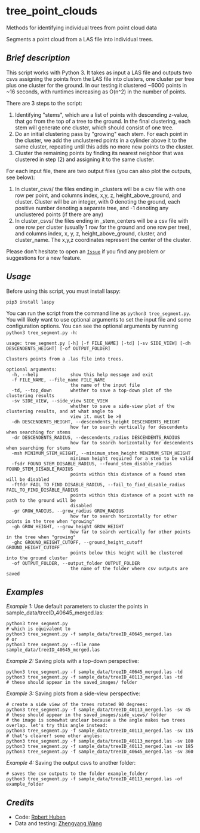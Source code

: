 # tree_point_clouds
Methods for identifying individual trees from point cloud data

Segments a point cloud from a LAS file into individual trees.

## _Brief description_

This script works with Python 3. It takes as input a LAS file and outputs two csvs assigning the points from the LAS file into clusters, one cluster per tree plus one cluster for the ground. In our testing it clustered ~6000 points in ~16 seconds, with runtimes increasing as O(n^2) in the number of points.

There are 3 steps to the script:

1. Identifying "stems", which are a list of points with descending z-value, that go from the top of a tree to the ground. In the final clustering, each stem will generate one cluster, which should consist of one tree.
2. Do an initial clustering pass by "growing" each stem. For each point in the cluster, we add the unclustered points in a cylinder above it to the same cluster, repeating until this adds no more new points to the cluster.
3. Cluster the remaining points by finding its nearest neighbor that was clustered in step (2) and assigning it to the same cluster.

For each input file, there are two output files (you can also plot the outputs, see below):
1. In cluster_csvs/ the files ending in _clusters will be a csv file with one row per point, and columns index, x,y, z, height_above_ground, and cluster. Cluster will be an integer, with 0 denoting the ground, each positive number denoting a separate tree, and -1 denoting any unclustered points (if there are any)
2.  In cluster_csvs/ the files ending in _stem_centers will be a csv file with one row per cluster (usually 1 row for the ground and one row per tree), and columns index, x, y, z, height_above_ground, cluster, and cluster_name. The x,y,z coordinates represent the center of the cluster.

Please don't hesitate to open an [`Issue`](https://github.com/RobertHuben/tree_point_clouds/issues) if you find any problem or suggestions for a new feature.



## _Usage_

Before using this script, you must install laspy:
```
pip3 install laspy
```

You can run the script from the command line as `python3 tree_segment.py`. You will likely want to use optional arguments to set the input file and some configuration options. You can see the optional arguments by running `python3 tree_segment.py -h`:

```
usage: tree_segment.py [-h] [-f FILE_NAME] [-td] [-sv SIDE_VIEW] [-dh DESCENDENTS_HEIGHT] [-of OUTPUT_FOLDER]

Clusters points from a .las file into trees.

optional arguments:
  -h, --help            show this help message and exit
  -f FILE_NAME, --file_name FILE_NAME
                        the name of the input file
  -td, --top_down       whether to save a top-down plot of the clustering results
  -sv SIDE_VIEW, --side_view SIDE_VIEW
                        whether to save a side-view plot of the clustering results, and at what angle to
                        view it. must be >0
  -dh DESCENDENTS_HEIGHT, --descendents_height DESCENDENTS_HEIGHT
                        how far to search vertically for descendents when searching for stems
  -dr DESCENDENTS_RADIUS, --descendents_radius DESCENDENTS_RADIUS
                        how far to search horizontally for descendents when searching for stems
  -msh MINIMUM_STEM_HEIGHT, --minimum_stem_height MINIMUM_STEM_HEIGHT
                        minimum height required for a stem to be valid
  -fsdr FOUND_STEM_DISABLE_RADIUS, --found_stem_disable_radius FOUND_STEM_DISABLE_RADIUS
                        points within this distance of a found stem will be disabled
  -ftfdr FAIL_TO_FIND_DISABLE_RADIUS, --fail_to_find_disable_radius FAIL_TO_FIND_DISABLE_RADIUS
                        points within this distance of a point with no path to the ground will be
                        disabled
  -gr GROW_RADIUS, --grow_radius GROW_RADIUS
                        how far to search horizontally for other points in the tree when "growing"
  -gh GROW_HEIGHT, --grow_height GROW_HEIGHT
                        how far to search vertically for other points in the tree when "growing"
  -ghc GROUND_HEIGHT_CUTOFF, --ground_height_cutoff GROUND_HEIGHT_CUTOFF
                        points below this height will be clustered into the ground cluster
  -of OUTPUT_FOLDER, --output_folder OUTPUT_FOLDER
                        the name of the folder where csv outputs are saved
```


## _Examples_

_Example 1:_ Use default parameters to cluster the points in sample_data/treeID_40645_merged.las:

```
python3 tree_segment.py
# which is equivalent to
python3 tree_segment.py -f sample_data/treeID_40645_merged.las
# or
python3 tree_segment.py --file_name sample_data/treeID_40645_merged.las
```

_Example 2:_ Saving plots with a top-down perspective:

```
python3 tree_segment.py -f sample_data/treeID_40645_merged.las -td
python3 tree_segment.py -f sample_data/treeID_40113_merged.las -td
# these should appear in the saved_images/ folder
```

_Example 3:_ Saving plots from a side-view perspective:

```
# create a side view of the trees rotated 90 degrees:
python3 tree_segment.py -f sample_data/treeID_40113_merged.las -sv 45
# these should appear in the saved_images/side_views/ folder
# the image is somewhat unclear because a the angle makes two trees overlap. let's try this angle instead:
python3 tree_segment.py -f sample_data/treeID_40113_merged.las -sv 135
# that's clearer! some other angles:
python3 tree_segment.py -f sample_data/treeID_40113_merged.las -sv 180
python3 tree_segment.py -f sample_data/treeID_40113_merged.las -sv 185
python3 tree_segment.py -f sample_data/treeID_40645_merged.las -sv 360
```

_Example 4:_ Saving the output csvs to another folder:

```
# saves the csv outputs to the folder example_folder/
python3 tree_segment.py -f sample_data/treeID_40113_merged.las -of example_folder
```

## _Credits_
- Code: [Robert Huben](mailto:rvhuben@gmail.com)
- Data and testing: [Zhengyang Wang](mailto:zhengyangwang@g.harvard.edu)
